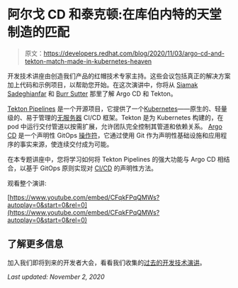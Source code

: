 # 阿尔戈 CD 和泰克顿:在库伯内特的天堂制造的匹配

> 原文：<https://developers.redhat.com/blog/2020/11/03/argo-cd-and-tekton-match-made-in-kubernetes-heaven>

开发技术讲座由创造我们产品的红帽技术专家主持。这些会议包括真正的解决方案加上代码和示例项目，以帮助您开始。在这次演讲中，你将从 [Siamak Sadeghianfar](https://developers.redhat.com/blog/author/ssadeghi/) 和 [Burr Sutter](https://developers.redhat.com/blog/author/burrsutter/) 那里了解 Argo CD 和 Tekton。

[Tekton Pipelines](https://github.com/tektoncd/pipeline) 是一个开源项目，它提供了一个[Kubernetes](https://developers.redhat.com/topics/kubernetes)——原生的、轻量级的、易于管理的[无服务器](https://developers.redhat.com/topics/serverless-architecture) CI/CD 框架。Tekton 是为 Kubernetes 构建的，在 pod 中运行交付管道以按需扩展，允许团队完全控制其管道和依赖关系。 [Argo CD](https://argoproj.github.io/argo-cd/) 是一个声明性 GitOps [操作符](https://developers.redhat.com/topics/kubernetes/operators/)，它通过使用 Git 作为声明性基础设施和应用程序的事实来源，使连续交付成为可能。

在本专题讲座中，您将学习如何将 Tekton Pipelines 的强大功能与 Argo CD 相结合，以基于 GitOps 原则实现对 [CI/CD](https://developers.redhat.com/topics/ci-cd) 的声明性方法。

观看整个演讲:

[https://www.youtube.com/embed/CFqkFPqQMWs?autoplay=0&start=0&rel=0](https://www.youtube.com/embed/CFqkFPqQMWs?autoplay=0&start=0&rel=0)

## 了解更多信息

加入我们即将到来的开发者大会，看看我们收集的[过去的开发技术演讲](https://developers.redhat.com/devnation/?page=0)。

*Last updated: November 2, 2020*